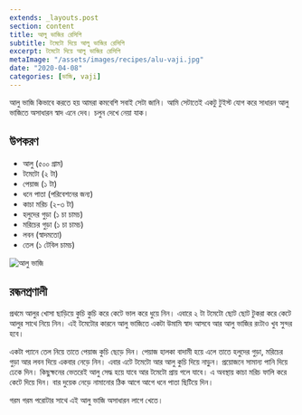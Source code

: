```yaml
---
extends: _layouts.post
section: content
title: আলু ভাজির রেসিপি
subtitle: টমেটো দিয়ে আলু ভাজির রেসিপি
excerpt: টমেটো দিয়ে আলু ভাজির রেসিপি
metaImage: "/assets/images/recipes/alu-vaji.jpg"
date: "2020-04-08"
categories: [ভাজি, vaji]
---
```


আলু ভাজি কিভাবে করতে হয় আমরা কমবেশি সবাই সেটা জানি। আমি সেটাতেই একটু টুইস্ট যোগ করে সাধারন আলু
ভাজিতে অসাধারন স্বাদ এনে দেব। চলুন দেখে নেয়া যাক।

## উপকরণ

- আলু (৫০০ গ্রাম)
- টমেটো (২ টা)
- পেয়াজ (১ টা)
- ধনে পাতা (পরিবেশনের জন্য)
- কাচা মরিচ (২-৩ টা)
- হলুদের গুড়া (১ চা চামচ)
- মরিচের গুড়া (১ চা চামচ)
- লবন (স্বাদমতো)
- তেল (১ টেবিল চামচ)

![আলু ভাজি](/assets/images/recipes/alu-vaji.jpg)

## রন্ধনপ্রণালী

প্রথমে আলুর খোসা ছাড়িয়ে কুচি কুচি করে কেটে ভাল করে ধুয়ে নিন। এবারে ২ টা টমেটো ছোট ছোট টুকরা করে কেটে
আলুর সাথে নিয়ে নিন। এই টমেটোর কারনে আলু ভাজিতে একটা উমামি স্বাদ আসবে আর আলু ভাজির রংটাও খুব
সুন্দর হবে।

একটা প্যানে তেল নিয়ে তাতে পেয়াজ কুচি ছেড়ে দিন। পেয়াজ হালকা বাদামী হয়ে এলে তাতে হলুদের গুড়া, মরিচের গুড়া
আর লবন দিয়ে একবার নেড়ে নিন। এবার এটে টমেটো আর আলু কুচি দিয়ে নাড়ুন। প্রয়োজনে সামান্য পানি দিয়ে ঢেকে
দিন। কিছুক্ষনের ভেতরেই আলু সেদ্ধ হয়ে যাবে আর টমেটো প্রায় গলে যাবে। এ অবস্থায় কাচা মরিচ ফালি করে কেটে
দিয়ে দিন। বার দুয়েক নেড়ে নামানোর ঠিক আগে আগে ধনে পাতা ছিটিয়ে দিন।

গরম গরম পরোটার সাথে এই আলু ভাজি অসাধারন লাগে খেতে।
